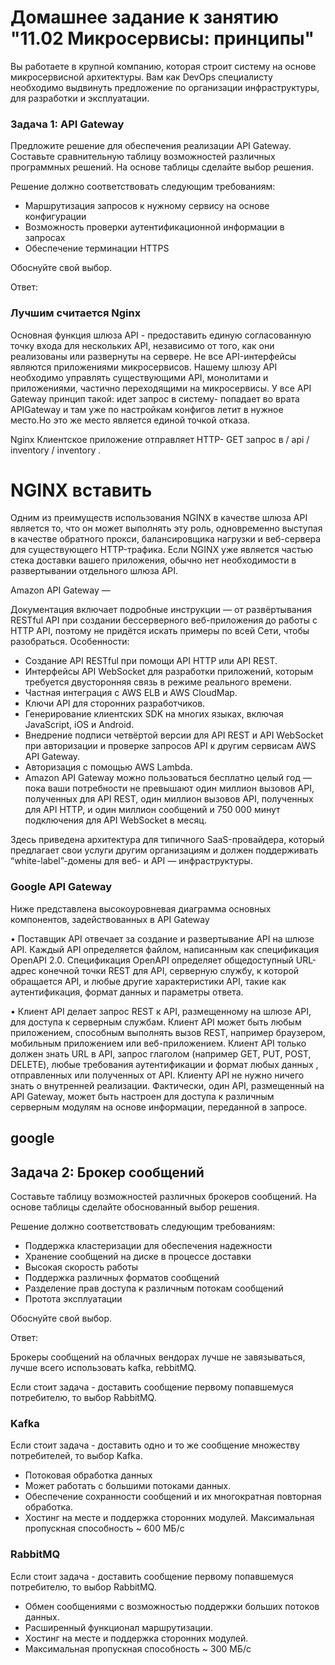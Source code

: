 # Домашнее задание к занятию "11.02 Микросервисы: принципы"

Вы работаете в крупной компанию, которая строит систему на основе микросервисной архитектуры.
Вам как DevOps специалисту необходимо выдвинуть предложение по организации инфраструктуры, для разработки и эксплуатации.

### Задача 1: API Gateway 

Предложите решение для обеспечения реализации API Gateway. Составьте сравнительную таблицу возможностей различных программных решений. На основе таблицы сделайте выбор решения.

Решение должно соответствовать следующим требованиям:
- Маршрутизация запросов к нужному сервису на основе конфигурации
- Возможность проверки аутентификационной информации в запросах
- Обеспечение терминации HTTPS

Обоснуйте свой выбор.

Ответ:

### Лучшим считается Nginx




Основная функция шлюза API - предоставить единую согласованную точку входа для нескольких API, независимо от того, как они реализованы или развернуты на сервере. Не все API-интерфейсы являются приложениями микросервисов. Нашему шлюзу API необходимо управлять существующими API, монолитами и приложениями, частично переходящими на микросервисы.
У все API Gateway принцип такой: идет запрос в систему- попадает во врата APIGateway и там уже по настройкам конфигов летит в нужное место.Но это же место является единой точкой отказа.

Nginx
Клиентское приложение отправляет HTTP- GET запрос в / api / inventory / inventory .

# NGINX вставить

Одним из преимуществ использования NGINX в качестве шлюза API является то, что он может выполнять эту роль, одновременно выступая в качестве обратного прокси, балансировщика нагрузки и веб-сервера для существующего HTTP-трафика. Если NGINX уже является частью стека доставки вашего приложения, обычно нет необходимости в развертывании отдельного шлюза API.

Amazon API Gateway — 

Документация включает подробные инструкции — от развёртывания RESTful API при создании бессерверного веб-приложения до работы с HTTP API, поэтому не придётся искать примеры по всей Сети, чтобы разобраться.
Особенности:

* Создание API RESTful при помощи API HTTP или API REST.
* Интерфейсы API WebSocket для разработки приложений, которым требуется двусторонняя связь в режиме реального времени.
*  Частная интеграция с AWS ELB и AWS CloudMap.
*  Ключи API для сторонних разработчиков.
*  Генерирование клиентских SDK на многих языках, включая JavaScript, iOS и Android.
*  Внедрение подписи четвёртой версии для API REST и API WebSocket при авторизации и проверке запросов API к другим сервисам AWS API Gateway.
*  Авторизация с помощью AWS Lambda.
*  Amazon API Gateway можно пользоваться бесплатно целый год — пока ваши потребности не превышают один миллион вызовов API, полученных для API REST, один миллион вызовов API, полученных для API HTTP, и один миллион сообщений и 750 000 минут подключения для API WebSocket в месяц.

Здесь приведена архитектура для типичного SaaS-провайдера, который предлагает свои услуги другим организациям и должен поддерживать “white-label”-домены для веб- и API — инфраструктуры.

### Google API Gateway

Ниже представлена высокоуровневая диаграмма основных компонентов, задействованных в API Gateway



•  Поставщик API отвечает за создание и развертывание API на шлюзе API. Каждый API определяется файлом, написанным как спецификация OpenAPI 2.0.
Спецификация OpenAPI определяет общедоступный URL-адрес конечной точки REST для API, серверную службу, к которой обращается API, и любые другие характеристики API, такие как аутентификация, формат данных и параметры ответа.

•  Клиент API делает запрос REST к API, размещенному на шлюзе API, для доступа к серверным службам. Клиент API может быть любым приложением, способным выполнять вызов REST, например браузером, мобильным приложением или веб-приложением.
Клиент API только должен знать URL в API, запрос глаголом (например GET, PUT, POST, DELETE), любые требования аутентификации и формат любых данных , отправленных или полученных от API.
Клиенту API не нужно ничего знать о внутренней реализации. Фактически, один API, размещенный на API Gateway, может быть настроен для доступа к различным серверным модулям на основе информации, переданной в запросе.

## google



## Задача 2: Брокер сообщений

Составьте таблицу возможностей различных брокеров сообщений. На основе таблицы сделайте обоснованный выбор решения.

Решение должно соответствовать следующим требованиям:
- Поддержка кластеризации для обеспечения надежности
- Хранение сообщений на диске в процессе доставки
- Высокая скорость работы
- Поддержка различных форматов сообщений
- Разделение прав доступа к различным потокам сообщений
- Протота эксплуатации

Обоснуйте свой выбор.

Ответ: 

Брокеры сообщений на облачных вендорах лучше не завязываться, лучше всего использовать kafka, rebbitMQ.



Если стоит задача - доставить сообщение первому попавшемуся потребителю, то выбор RabbitMQ.

### Kafka
Если стоит задача - доставить одно и то же сообщение множеству потребителей, то выбор Kafka.

* Потоковая обработка данных 
* Может работать с большими потоками данных. 
* Обеспечение сохранности сообщений и их многократная повторная обработка.
* Хостинг на месте и поддержка сторонних модулей. Максимальная пропускная способность ~ 600 МБ/с

### RabbitMQ
Если стоит задача - доставить сообщение первому попавшемуся потребителю, то выбор RabbitMQ.

* Обмен сообщениями с возможностью поддержки больших потоков данных. 
* Расширенный функционал маршрутизации. 
* Хостинг на месте и поддержка сторонних модулей. 
* Максимальная пропускная способность ~ 300 МБ/с







